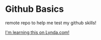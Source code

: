 # Github Basics
remote repo to help me test my github skills!

[I'm learning this on Lynda.com!](http://lynda.com)
